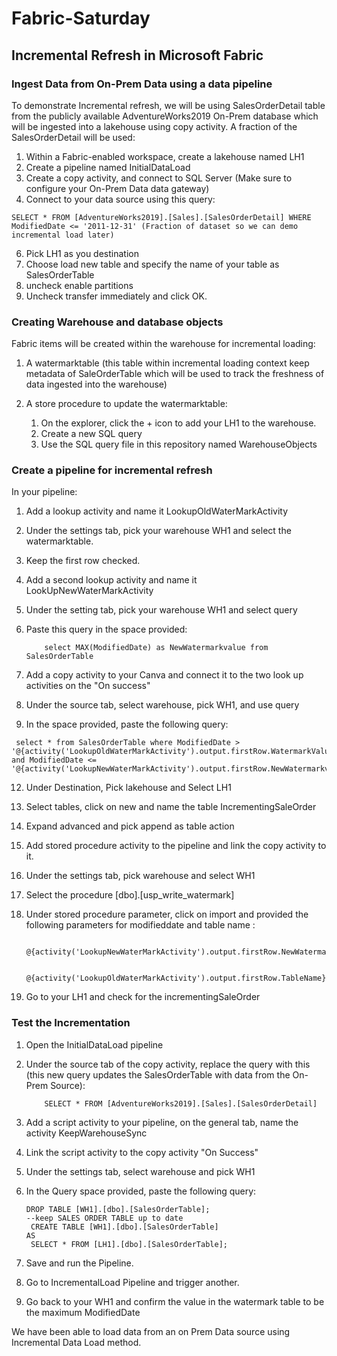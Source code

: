 # Fabric-Saturday

## Incremental Refresh in Microsoft Fabric
### Ingest Data from On-Prem Data using a data pipeline
  To demonstrate Incremental refresh, we will be using  SalesOrderDetail table from the publicly available AdventureWorks2019 On-Prem database which will be ingested into a lakehouse using copy activity. 
  A fraction of the SalesOrderDetail will be used: 
  
  1. Within a Fabric-enabled workspace, create a lakehouse named LH1
  2. Create a pipeline named InitialDataLoad 
  3. Create a copy activity, and connect to SQL Server (Make sure to configure your On-Prem Data data gateway)
  4. Connect to your data source using this query: 

    SELECT * FROM [AdventureWorks2019].[Sales].[SalesOrderDetail] WHERE ModifiedDate <= '2011-12-31' (Fraction of dataset so we can demo incremental load later) 
      
  6. Pick LH1 as you destination
  7. Choose load new table and specify the name of your table as SalesOrderTable
  8. uncheck enable partitions
  9. Uncheck transfer immediately and click OK. 

### Creating Warehouse and database objects
  Fabric items will be created within the warehouse for incremental loading:
  
  1. A watermarktable (this table within incremental loading context keep metadata of SaleOrderTable which will be used to track the freshness of data ingested into the warehouse)
  2. A store procedure to update the watermarktable:

     1. On the explorer, click the + icon to add your LH1 to the warehouse.
     2. Create a new SQL query
     3. Use the SQL query file in this repository named WarehouseObjects
          
### Create a pipeline for incremental refresh 
  In your pipeline: 

  1. Add a lookup activity and name it LookupOldWaterMarkActivity
  2. Under the settings tab, pick your warehouse WH1 and select the watermarktable.
  3. Keep the first row checked.
  4. Add a second lookup activity and name it LookUpNewWaterMarkActivity
  5. Under the setting tab, pick your warehouse WH1 and select query 
  6. Paste this query in the space provided:
     
             select MAX(ModifiedDate) as NewWatermarkvalue from SalesOrderTable
     
  9. Add a copy activity to your Canva and connect it to the two look up activities on the "On success"
  10. Under the source tab, select warehouse,  pick WH1, and use query
  11. In the space provided, paste the following query:

     select * from SalesOrderTable where ModifiedDate > '@{activity('LookupOldWaterMarkActivity').output.firstRow.WatermarkValue}' and ModifiedDate <= '@{activity('LookupNewWaterMarkActivity').output.firstRow.NewWatermarkvalue}'

  12. Under Destination, Pick lakehouse and Select LH1
  13. Select tables, click on new and name the table IncrementingSaleOrder
  14. Expand advanced and pick append as table action
  15. Add stored procedure activity to the pipeline and link the copy activity to it.
  16. Under the settings tab, pick warehouse and select WH1
  17. Select the procedure [dbo].[usp_write_watermark]
  18. Under stored procedure parameter, click on import and provided the following parameters for modifieddate and table name :
      
              @{activity('LookupNewWaterMarkActivity').output.firstRow.NewWatermarkvalue}
      
              @{activity('LookupOldWaterMarkActivity').output.firstRow.TableName}
  19. Go to your LH1 and check for the incrementingSaleOrder

### Test the Incrementation

  1. Open the InitialDataLoad pipeline
  2. Under the source tab of the copy activity, replace the query with this (this new query updates the SalesOrderTable with data from the On-Prem Source):
     
             SELECT * FROM [AdventureWorks2019].[Sales].[SalesOrderDetail]
     
  4. Add a script activity to your pipeline, on the general tab, name the activity KeepWarehouseSync
  5. Link the script activity to the copy activity "On Success"
  6. Under the settings tab, select warehouse and pick WH1
  7. In the Query space provided, paste the following query:

         DROP TABLE [WH1].[dbo].[SalesOrderTable];
         --keep SALES ORDER TABLE up to date
          CREATE TABLE [WH1].[dbo].[SalesOrderTable]
         AS
          SELECT * FROM [LH1].[dbo].[SalesOrderTable];

  8. Save and run the Pipeline.
  9. Go to IncrementalLoad Pipeline and trigger another.
  10. Go back to your WH1 and confirm the value in the watermark table to be the maximum ModifiedDate

We have been able to load data from an on Prem Data source using Incremental Data Load method. 
